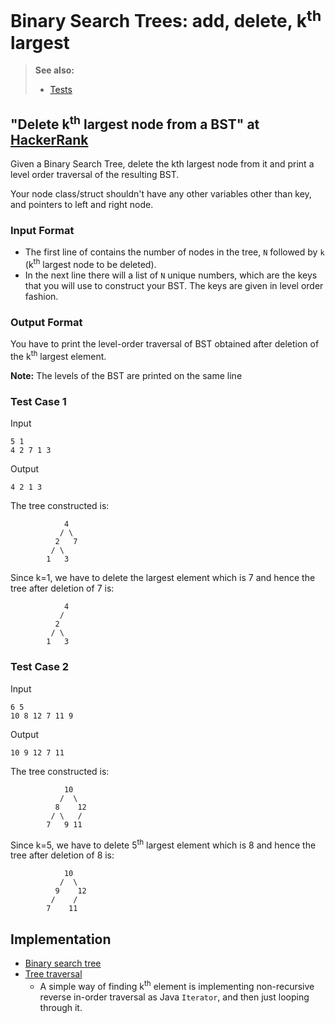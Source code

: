 # Binary Search Trees: add, delete, k<sup>th</sup> largest

> **See also:**
> * [Tests](../../../../test/groovy/bst/kth_element)

## "Delete k<sup>th</sup> largest node from a BST" at [HackerRank](https://www.hackerrank.com/contests/daa-assignment-1/challenges/delete-kth-largest-node-from-a-bst)

Given a Binary Search Tree, delete the kth largest node from it and 
print a level order traversal of the resulting BST.

Your node class/struct shouldn't have any other variables other than key, 
and pointers to left and right node.

### Input Format

* The first line of contains the number of nodes in the tree, 
`N` followed by `k` (k<sup>th</sup> largest node to be deleted).
* In the next line there will a list of `N` unique numbers, which are 
the keys that you will use to construct your BST. 
The keys are given in level order fashion.

### Output Format

You have to print the level-order traversal of BST obtained after deletion 
of the k<sup>th</sup> largest element.

**Note:** The levels of the BST are printed on the same line

### Test Case 1

Input

    5 1
    4 2 7 1 3

Output

    4 2 1 3

The tree constructed is:

                4
               / \
              2   7
             / \
            1   3

Since k=1, we have to delete the largest element which is 7 and hence 
the tree after deletion of 7 is:

                4
               / 
              2   
             / \
            1   3

### Test Case 2

Input

    6 5
    10 8 12 7 11 9

Output

    10 9 12 7 11

The tree constructed is:

                10
               /  \
              8    12
             / \   /
            7   9 11

Since k=5, we have to delete 5<sup>th</sup> largest element which is 8 
and hence the tree after deletion of 8 is:

                10
               /  \
              9    12
             /    /
            7    11

## Implementation

* [Binary search tree](https://en.wikipedia.org/wiki/Binary_search_tree)
* [Tree traversal](https://en.wikipedia.org/wiki/Tree_traversal)
    * A simple way of finding k<sup>th</sup> element is implementing
    non-recursive reverse in-order traversal as Java `Iterator`,
    and then just looping through it.
